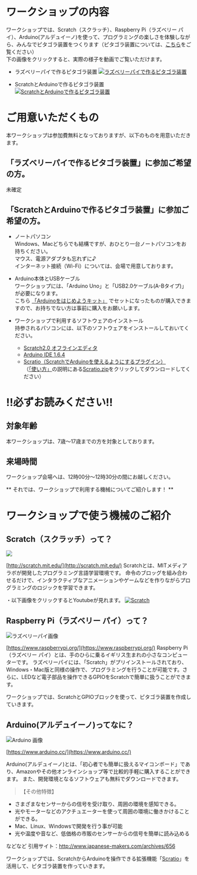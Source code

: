 # ワークショップの内容 
ワークショップでは、Scratch（スクラッチ）、Raspberry Pi（ラズベリー パイ）、Arduino(アルデュイーノ)を使って、プログラミングの楽しさを体験しながら、みんなでピタゴラ装置をつくります（ピタゴラ装置については、[こちら](https://ja.wikipedia.org/wiki/%E3%83%94%E3%82%BF%E3%82%B4%E3%83%A9%E8%A3%85%E7%BD%AE)をご覧ください）  
下の画像をクリックすると、実際の様子を動画でご覧いただけます。

- ラズベリーパイで作るピタゴラ装置
[![ラズベリーパイで作るピタゴラ装置](http://i.ytimg.com/vi/M5ibKrzqlUg/0.jpg)](https://youtu.be/M5ibKrzqlUg)

- ScratchとArduinoで作るピタゴラ装置
[![ScratchとArduinoで作るピタゴラ装置](http://i.ytimg.com/vi/MTi21UtHbhc/0.jpg)](https://youtu.be/MTi21UtHbhc)

# ご用意いただくもの
本ワークショップは参加費無料となっておりますが、以下のものを用意いただきます。

## 「ラズベリーパイで作るピタゴラ装置」に参加ご希望の方。
未確定

## 「ScratchとArduinoで作るピタゴラ装置」に参加ご希望の方。
- ノートパソコン  
Windows、Macどちらでも結構ですが、おひとり一台ノートパソコンをお持ちください。  
マウス、電源アダプタも忘れずに♪  
インターネット接続（Wi-Fi）については、会場で用意しております。

- Arduino本体とUSBケーブル  
ワークショップには、「Arduino Uno」と「USB2.0ケーブル(A-Bタイプ)」が必要になります。  
こちら [「Arduinoをはじめようキット」](http://www.amazon.co.jp/dp/B0025Y6C5G) でセットになったものが購入できますので、お持ちでない方は事前に購入をお願いします。

- ワークショップで利用するソフトウェアのインストール  
持参されるパソコンには、以下のソフトウェアをインストールしておいてください。
	- [Scratch2.0 オフラインエディタ](https://scratch.mit.edu/scratch2download/)
	- [Arduino IDE 1.6.4](http://www.arduino.cc/en/Main/Software)
	- [Scratio（ScratchでArduinoを使えるようにするプラグイン）](http://lets.makewitharduino.com/sample/scratch/index.html)  
（[「使い方」](http://lets.makewitharduino.com/sample/scratch/index.html)の説明にある[Scratio.zip](https://github.com/okhiroyuki/Scratio/releases/download/v0.6/Scratio-0.6.zip)をクリックしてダウンロードしてください）

# !!必ずお読みください!!
## 対象年齢
本ワークショップは、7歳〜17歳までの方を対象としております。

## 来場時間
ワークショップ会場へは、12時00分〜12時30分の間にお越しください。

** それでは、ワークショップで利用する機械についてご紹介します！ **

# ワークショップで使う機械のご紹介

## Scratch（スクラッチ）って？
![](https://dl.dropboxusercontent.com/u/140665/scratch.jpg)

[http://scratch.mit.edu/](http://scratch.mit.edu/)
Scratchとは、MITメディアラボが開発したプログラミング言語学習環境です。
命令のブロッグを組み合わせるだけで、インタラクティブなアニメーションやゲームなどを作りながらプログラミングのロジックを学習できます。

・以下画像をクリックするとYoutubeが見れます。
[![Scratch](http://img.youtube.com/vi/c61mdU1G4Lw/0.jpg)](http://www.youtube.com/watch?v=c61mdU1G4Lw)

## Raspberry Pi（ラズベリー パイ）って？
![ラズベリーパイ画像](https://dl.dropboxusercontent.com/u/140665/rspi.jpg)

[https://www.raspberrypi.org/](https://www.raspberrypi.org/)
Raspberry Pi（ラズベリー パイ）とは、手のひらに乗るイギリス生まれの小さなコンピューターです。
ラズベリーパイには、「Scratch」がプリインストールされており、Windows・Mac版と同様の操作で、プログラミングを行うことが可能です。さらに、LEDなど電子部品を操作できるGPIOをScratchで簡単に扱うことができます。

ワークショップでは、ScratchとGPIOブロックを使って、ピタゴラ装置を作成していきます。

## Arduino(アルデュイーノ)ってなに？
![Arduino 画像](https://dl.dropboxusercontent.com/u/140665/arduino.jpg)

[https://www.arduino.cc/](https://www.arduino.cc/)

Arduino(アルデュイーノ)とは、「初心者でも簡単に扱えるマイコンボード」であり、Amazonやその他オンラインショップ等で比較的手軽に購入することができます。
また、開発環境となるソフトウェアも無料でダウンロードできます。

<!-- -->

>【その他特徴】
* さまざまなセンサーからの信号を受け取り、周囲の環境を感知できる。
* 光やモーターなどのアクチュエーターを使って周囲の環境に働きかけることができる。
* Mac、Linux、Windowsで開発を行う事が可能
* 光や温度や音など、低価格の市販のセンサーからの信号を簡単に読み込める

などなど
引用サイト：http://www.japanese-makers.com/archives/656

ワークショップでは、ScratchからArduinoを操作できる拡張機能「[Scratio](http://lets.makewitharduino.com/sample/scratch/index.html)」を活用して、ピタゴラ装置を作っていきます。
